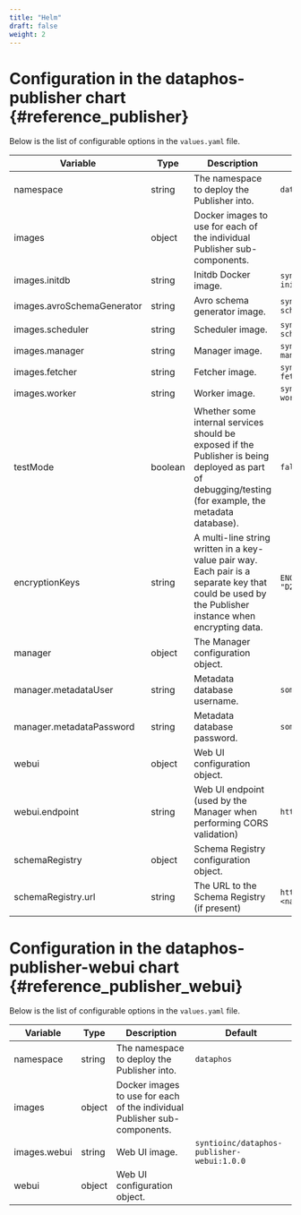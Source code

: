 ```yaml
---
title: "Helm"
draft: false
weight: 2
---
```




# Configuration in the dataphos-publisher chart  {#reference_publisher}

Below is the list of configurable options in the `values.yaml` file.

| Variable                   | Type    | Description                                                                                                                                            | Default                                                         |
|----------------------------|---------|--------------------------------------------------------------------------------------------------------------------------------------------------------|-----------------------------------------------------------------|
| namespace                  | string  | The namespace to deploy the Publisher into.                                                                                                            | `dataphos`                                                      |
| images                     | object  | Docker images to use for each of the individual Publisher sub-components.                                                                              |                                                                 |
| images.initdb              | string  | Initdb Docker image.                                                                                                                                   | `syntioinc/dataphos-publisher-initdb:1.0.0`                    |
| images.avroSchemaGenerator | string  | Avro schema generator image.                                                                                                                           | `syntioinc/dataphos-publisher-avro-schema-generator:1.0.0`     |
| images.scheduler           | string  | Scheduler image.                                                                                                                                       | `syntioinc/dataphos-publisher-scheduler:1.0.0`                 |
| images.manager             | string  | Manager image.                                                                                                                                         | `syntioinc/dataphos-publisher-manager:1.0.0`                   |
| images.fetcher             | string  | Fetcher image.                                                                                                                                         | `syntioinc/dataphos-publisher-data-fetcher:1.0.0`              |
| images.worker              | string  | Worker image.                                                                                                                                          | `syntioinc/dataphos-publisher-worker:1.0.0`                    |
| testMode                   | boolean | Whether some internal services should be exposed if the Publisher is being deployed as part of debugging/testing (for example, the metadata database). | `false`                                                         |
| encryptionKeys             | string  | A multi-line string written in a key-value pair way. Each pair is a separate key that could be used by the Publisher instance when encrypting data.    | `ENC_KEY_1: "D2C0B5865AE141A49816F1FDC110FA5A"`                 |
| manager                    | object  | The Manager configuration object.                                                                                                                      |                                                                 |
| manager.metadataUser       | string  | Metadata database username.                                                                                                                            | `someuser`                                                      |
| manager.metadataPassword   | string  | Metadata database password.                                                                                                                            | `somepassword`                                                  |
| webui                      | object  | Web UI configuration object.                                                                                                                           |                                                                 |
| webui.endpoint             | string  | Web UI endpoint (used by the Manager when performing CORS validation)                                                                                  | `http://localhost:9999`                                         |
| schemaRegistry             | object  | Schema Registry configuration object.                                                                                                                  |                                                                 |
| schemaRegistry.url         | string  | The URL to the Schema Registry (if present)                                                                                                            | `http://schema-registry-svc.<namespace>.svc.cluster.local:8080` |

# Configuration in the dataphos-publisher-webui chart {#reference_publisher_webui}

Below is the list of configurable options in the `values.yaml` file.

| Variable     | Type   | Description                                                               | Default                                     |
|--------------|--------|---------------------------------------------------------------------------|---------------------------------------------|
| namespace    | string | The namespace to deploy the Publisher into.                               | `dataphos`                                  |
| images       | object | Docker images to use for each of the individual Publisher sub-components. |                                             |
| images.webui | string | Web UI image.                                                             | `syntioinc/dataphos-publisher-webui:1.0.0`  |
| webui        | object | Web UI configuration object.                                              |                                             |

